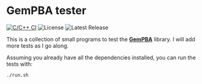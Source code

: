 # GemPBA tester

[![C/C++ CI](https://github.com/rapastranac/gempba-tester/actions/workflows/c-cpp.yml/badge.svg)](https://github.com/rapastranac/gempba-tester/actions/workflows/c-cpp.yml)
![License](https://badgen.net/github/license/rapastranac/gempba-tester)
![Latest Release](https://badgen.net/github/release/rapastranac/gempba-tester)

This is a collection of small programs to test the [**GemPBA**](https://github.com/rapastranac/gempba) library. I will
add more tests as I go along.

Assuming you already have all the dependencies installed, you can run the tests with:

```bash
./run.sh
```
